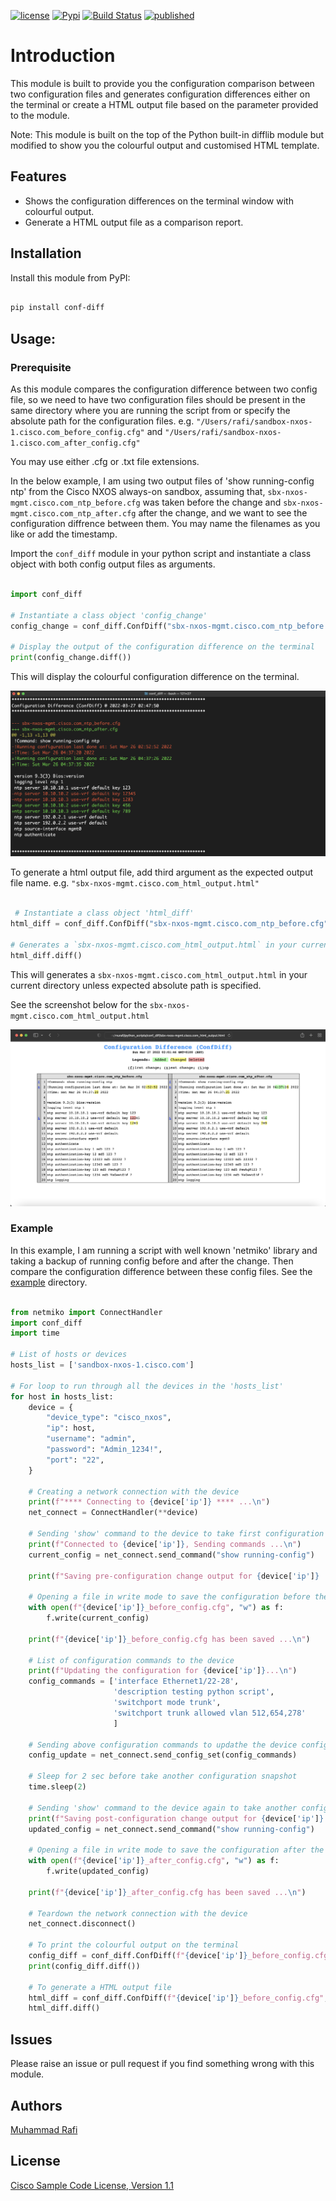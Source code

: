 [![license](https://img.shields.io/github/license/abatilo/actions-poetry.svg)](https://github.com/muhammad-rafi/conf_diff/blob/main/LICENSE)
[![Pypi](https://img.shields.io/pypi/v/conf_diff.svg)](https://pypi.org/project/conf-diff/) 
[![Build Status](https://github.com/muhammad-rafi/conf_diff/actions/workflows/main.yml/badge.svg)](https://github.com/muhammad-rafi/conf_diff/actions)
[![published](https://static.production.devnetcloud.com/codeexchange/assets/images/devnet-published.svg)](https://developer.cisco.com/codeexchange/github/repo/muhammad-rafi/conf_diff)

# Introduction

This module is built to provide you the configuration comparison between two configuration files and generates configuration differences either on the terminal or create a HTML output file based on the parameter provided to the module.

Note: This module is built on the top of the Python built-in difflib module but modified to show you the colourful output and customised HTML template.

## Features

* Shows the configuration differences on the terminal window with colourful output.
* Generate a HTML output file as a comparison report.

## Installation

Install this module from PyPI:

```sh

pip install conf-diff

```

## Usage:

### Prerequisite
As this module compares the configuration difference between two config file, so we need to have two configuration files should be present in the same directory where you are running the script from or specify the absolute path for the configuration files. e.g. `"/Users/rafi/sandbox-nxos-1.cisco.com_before_config.cfg"` and `"/Users/rafi/sandbox-nxos-1.cisco.com_after_config.cfg"`

You may use either .cfg or .txt file extensions.

In the below example, I am using two output files of 'show running-config ntp' from the Cisco NXOS always-on sandbox, assuming that, `sbx-nxos-mgmt.cisco.com_ntp_before.cfg` was taken before the change and `sbx-nxos-mgmt.cisco.com_ntp_after.cfg` after the change, and we want to see the configuration diffrence between them. You may name the filenames as you like or add the timestamp.

Import the `conf_diff` module in your python script and instantiate a class object with both config output files as arguments.

```python

import conf_diff

# Instantiate a class object 'config_change'
config_change = conf_diff.ConfDiff("sbx-nxos-mgmt.cisco.com_ntp_before.cfg", "sbx-nxos-mgmt.cisco.com_ntp_after.cfg")

# Display the output of the configuration difference on the terminal 
print(config_change.diff())

```

This will display the colourful configuration difference on the terminal. 

![App Screenshot](https://github.com/muhammad-rafi/conf_diff/blob/main/images/cli_output.png)

To generate a html output file, add third argument as the expected output file name. e.g. `"sbx-nxos-mgmt.cisco.com_html_output.html"`

```python

 # Instantiate a class object 'html_diff'
html_diff = conf_diff.ConfDiff("sbx-nxos-mgmt.cisco.com_ntp_before.cfg", "sbx-nxos-mgmt.cisco.com_ntp_after.cfg", "sbx-nxos-mgmt.cisco.com_html_output.html")

# Generates a `sbx-nxos-mgmt.cisco.com_html_output.html` in your current directory unless expected absolute path is specified.
html_diff.diff()

```
This will generates a `sbx-nxos-mgmt.cisco.com_html_output.html` in your current directory unless expected absolute path is specified.

See the screenshot below for the `sbx-nxos-mgmt.cisco.com_html_output.html`

![App Screenshot](https://github.com/muhammad-rafi/conf_diff/blob/main/images/html_output_file.png)

### Example
In this example, I am running a script with well known 'netmiko' library and taking a backup of running config before and after the change. Then compare the configuration difference between these config files. See the [example](https://github.com/muhammad-rafi/conf_diff/tree/main/examples) directory. 


```python

from netmiko import ConnectHandler
import conf_diff
import time

# List of hosts or devices
hosts_list = ['sandbox-nxos-1.cisco.com']

# For loop to run through all the devices in the 'hosts_list'
for host in hosts_list:
    device = {
        "device_type": "cisco_nxos",
        "ip": host,
        "username": "admin",
        "password": "Admin_1234!",
        "port": "22",
    }

    # Creating a network connection with the device
    print(f"**** Connecting to {device['ip']} **** ...\n")
    net_connect = ConnectHandler(**device)

    # Sending 'show' command to the device to take first configuration snapshot before updating the device
    print(f"Connected to {device['ip']}, Sending commands ...\n")
    current_config = net_connect.send_command("show running-config")

    print(f"Saving pre-configuration change output for {device['ip']} ...\n")

    # Opening a file in write mode to save the configuration before the change
    with open(f"{device['ip']}_before_config.cfg", "w") as f:
        f.write(current_config)

    print(f"{device['ip']}_before_config.cfg has been saved ...\n")

    # List of configuration commands to the device
    print(f"Updating the configuration for {device['ip']}...\n")
    config_commands = ['interface Ethernet1/22-28',
                       'description testing python script',
                       'switchport mode trunk',
                       'switchport trunk allowed vlan 512,654,278'
                       ]

    # Sending above configuration commands to updathe the device configuration
    config_update = net_connect.send_config_set(config_commands)

    # Sleep for 2 sec before take another configuration snapshot
    time.sleep(2)

    # Sending 'show' command to the device again to take another configuration snapshot after the change
    print(f"Saving post-configuration change output for {device['ip']} ...\n")
    updated_config = net_connect.send_command("show running-config")

    # Opening a file in write mode to save the configuration after the change
    with open(f"{device['ip']}_after_config.cfg", "w") as f:
        f.write(updated_config)

    print(f"{device['ip']}_after_config.cfg has been saved ...\n")

    # Teardown the network connection with the device
    net_connect.disconnect()

    # To print the colourful output on the terminal
    config_diff = conf_diff.ConfDiff(f"{device['ip']}_before_config.cfg", f"{device['ip']}_after_config.cfg")
    print(config_diff.diff())

    # To generate a HTML output file
    html_diff = conf_diff.ConfDiff(f"{device['ip']}_before_config.cfg", f"{device['ip']}_after_config.cfg", "html_diff_output.html")
    html_diff.diff()

```

## Issues
Please raise an issue or pull request if you find something wrong with this module.

## Authors
[Muhammad Rafi](https://github.com/muhammad-rafi)

## License
[Cisco Sample Code License, Version 1.1](https://developer.cisco.com/site/license/cisco-sample-code-license/)
